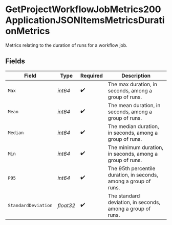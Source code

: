 # GetProjectWorkflowJobMetrics200ApplicationJSONItemsMetricsDurationMetrics

Metrics relating to the duration of runs for a workflow job.


## Fields

| Field                                                            | Type                                                             | Required                                                         | Description                                                      |
| ---------------------------------------------------------------- | ---------------------------------------------------------------- | ---------------------------------------------------------------- | ---------------------------------------------------------------- |
| `Max`                                                            | *int64*                                                          | :heavy_check_mark:                                               | The max duration, in seconds, among a group of runs.             |
| `Mean`                                                           | *int64*                                                          | :heavy_check_mark:                                               | The mean duration, in seconds, among a group of runs.            |
| `Median`                                                         | *int64*                                                          | :heavy_check_mark:                                               | The median duration, in seconds, among a group of runs.          |
| `Min`                                                            | *int64*                                                          | :heavy_check_mark:                                               | The minimum duration, in seconds, among a group of runs.         |
| `P95`                                                            | *int64*                                                          | :heavy_check_mark:                                               | The 95th percentile duration, in seconds, among a group of runs. |
| `StandardDeviation`                                              | *float32*                                                        | :heavy_check_mark:                                               | The standard deviation, in seconds, among a group of runs.       |